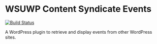 # WSUWP Content Syndicate Events

[![Build Status](https://travis-ci.org/washingtonstateuniversity/WSUWP-Content-Syndicate-Events.svg?branch=master)](https://travis-ci.org/washingtonstateuniversity/WSUWP-Content-Syndicate-Events)

A WordPress plugin to retrieve and display events from other WordPress sites.
